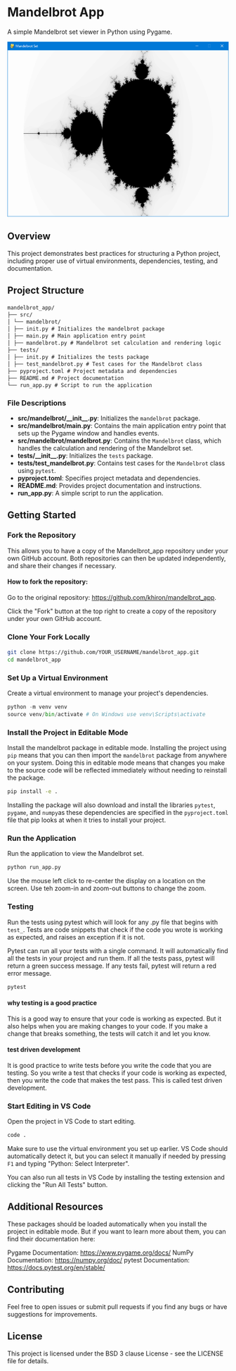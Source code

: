 # Mandelbrot App
A simple Mandelbrot set viewer in Python using Pygame.

![Mandelbrot set](image.png)

## Overview
This project demonstrates best practices for structuring a Python project, including proper use of virtual environments, dependencies, testing, and documentation.

## Project Structure

```
mandelbrot_app/
├── src/
│ └── mandelbrot/
│ ├── init.py # Initializes the mandelbrot package
│ ├── main.py # Main application entry point
│ ├── mandelbrot.py # Mandelbrot set calculation and rendering logic
├── tests/
│ ├── init.py # Initializes the tests package
│ ├── test_mandelbrot.py # Test cases for the Mandelbrot class
├── pyproject.toml # Project metadata and dependencies
├── README.md # Project documentation
└── run_app.py # Script to run the application
```

### File Descriptions

- **src/mandelbrot/\_\_init\_\_.py**: Initializes the `mandelbrot` package.
- **src/mandelbrot/main.py**: Contains the main application entry point that sets up the Pygame window and handles events.
- **src/mandelbrot/mandelbrot.py**: Contains the `Mandelbrot` class, which handles the calculation and rendering of the Mandelbrot set.
- **tests/\_\_init\_\_.py**: Initializes the `tests` package.
- **tests/test_mandelbrot.py**: Contains test cases for the `Mandelbrot` class using `pytest`.
- **pyproject.toml**: Specifies project metadata and dependencies.
- **README.md**: Provides project documentation and instructions.
- **run_app.py**: A simple script to run the application.


## Getting Started

### Fork the Repository

This allows you to have a copy of the Mandelbrot_app repository under your own GitHub account.  Both repositories can then be updated independently, and share their changes if necessary.

#### How to fork the repository:

Go to the original repository: https://github.com/khiron/mandelbrot_app.

Click the "Fork" button at the top right to create a copy of the repository under your own GitHub account.

### Clone Your Fork Locally

```bash
git clone https://github.com/YOUR_USERNAME/mandelbrot_app.git
cd mandelbrot_app
```

### Set Up a Virtual Environment

Create a virtual environment to manage your project's dependencies.

```python 
python -m venv venv
source venv/bin/activate # On Windows use venv\Scripts\activate
```

### Install the Project in Editable Mode

Install the mandelbrot package in editable mode.  Installing the project using `pip` means that you can then import the `mandelbrot` package from anywhere on your system.  Doing this in editable mode means that changes you make to the source code will be reflected immediately without needing to reinstall the package.

```bash
pip install -e .
```
Installing the package will also download and install the libraries `pytest`, `pygame`, and `numpy`as these dependencies are specified in the `pyproject.toml` file that pip looks at when it tries to install your project.

### Run the Application

Run the application to view the Mandelbrot set.

```bash
python run_app.py
```

Use the mouse left click to re-center the display on a location on the screen.  Use teh zoom-in and zoom-out buttons to change the zoom.

### Testing

Run the tests using pytest which will look for any .py file that begins with `test_`.  Tests are code snippets that check if the code you wrote is working as expected, and raises an exception if it is not.  

Pytest can run all your tests with a single command.  It will automatically find all the tests in your project and run them.  If all the tests pass, pytest will return a green success message.  If any tests fail, pytest will return a red error message. 

```bash
pytest
```

#### why testing is a good practice 

This is a good way to ensure that your code is working as expected.  But it also helps when you are making changes to your code.  If you make a change that breaks something, the tests will catch it and let you know.

#### test driven development 
It is good practice to write tests before you write the code that you are testing.  So you write a test that checks if your code is working as expected, then you write the code that makes the test pass.  This is called test driven development.
 
### Start Editing in VS Code

Open the project in VS Code to start editing.

```bash
code .
```
Make sure to use the virtual environment you set up earlier. VS Code should automatically detect it, but you can select it manually if needed by pressing `F1` and typing "Python: Select Interpreter".

You can also run all tests in VS Code by installing the testing extension and clicking the "Run All Tests" button.

## Additional Resources
These packages should be loaded automatically when you install the project in editable mode.  But if you want to learn more about them, you can find their documentation here:

Pygame Documentation: https://www.pygame.org/docs/
NumPy Documentation: https://numpy.org/doc/
pytest Documentation: https://docs.pytest.org/en/stable/

## Contributing

Feel free to open issues or submit pull requests if you find any bugs or have suggestions for improvements.

## License

This project is licensed under the BSD 3 clause License - see the LICENSE file for details.